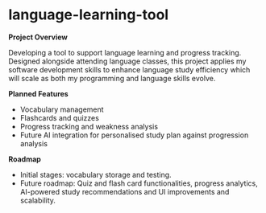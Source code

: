 # language-learning-tool

**Project Overview**

Developing a tool to support language learning and progress tracking. Designed alongside attending language classes, this project applies my software development skills to enhance language study efficiency which will scale as both my programming and language skills evolve.

**Planned Features**
* Vocabulary management
* Flashcards and quizzes
* Progress tracking and weakness analysis
* Future AI integration for personalised study plan against progression analysis

**Roadmap**
* Initial stages: vocabulary storage and testing.
* Future roadmap: Quiz and flash card functionalities, progress analytics, AI-powered study recommendations and UI improvements and scalability.
